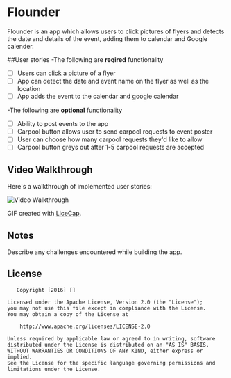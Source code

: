 # Flounder
Flounder is an app which allows users to click pictures of flyers and detects the date and details of the event, adding them to calendar and Google calender.

##User stories
-The following are **reqired** functionality

- [ ] Users can click a picture of a flyer
- [ ] App can detect the date and event name on the flyer as well as the location
- [ ] App adds the event to the calendar and google calendar

-The following are **optional** functionality

- [ ] Ability to post events to the app
- [ ] Carpool button allows user to send carpool requests to event poster
- [ ] User can choose how many carpool requests they'd like to allow
- [ ] Carpool button greys out after 1-5 carpool requests are accepted

## Video Walkthrough 

Here's a walkthrough of implemented user stories:

<img src='link to gif' title='Video Walkthrough' width='' alt='Video Walkthrough' />

GIF created with [LiceCap](http://www.cockos.com/licecap/).

## Notes

Describe any challenges encountered while building the app.

## License

       Copyright [2016] []

    Licensed under the Apache License, Version 2.0 (the "License");
    you may not use this file except in compliance with the License.
    You may obtain a copy of the License at

        http://www.apache.org/licenses/LICENSE-2.0

    Unless required by applicable law or agreed to in writing, software
    distributed under the License is distributed on an "AS IS" BASIS,
    WITHOUT WARRANTIES OR CONDITIONS OF ANY KIND, either express or implied.
    See the License for the specific language governing permissions and
    limitations under the License.
